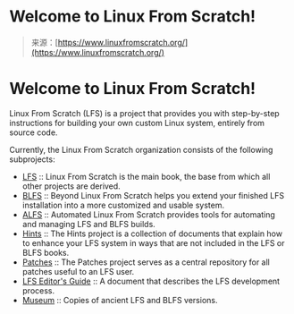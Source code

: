 <!--yml
category: 未分类
date: 2024-05-27 14:31:15
-->

# Welcome to Linux From Scratch!

> 来源：[https://www.linuxfromscratch.org/](https://www.linuxfromscratch.org/)

# Welcome to Linux From Scratch!

Linux From Scratch (LFS) is a project that provides you with step-by-step instructions for building your own custom Linux system, entirely from source code.

Currently, the Linux From Scratch organization consists of the following subprojects:

*   [LFS](lfs/) :: Linux From Scratch is the main book, the base from which all other projects are derived.
*   [BLFS](blfs/) :: Beyond Linux From Scratch helps you extend your finished LFS installation into a more customized and usable system.
*   [ALFS](alfs/) :: Automated Linux From Scratch provides tools for automating and managing LFS and BLFS builds.
*   [Hints](hints/) :: The Hints project is a collection of documents that explain how to enhance your LFS system in ways that are not included in the LFS or BLFS books.
*   [Patches](patches/) :: The Patches project serves as a central repository for all patches useful to an LFS user.
*   [LFS Editor's Guide](lfs/LFS-EDITORS-GUIDE.html) :: A document that describes the LFS development process.
*   [Museum](museum/) :: Copies of ancient LFS and BLFS versions.